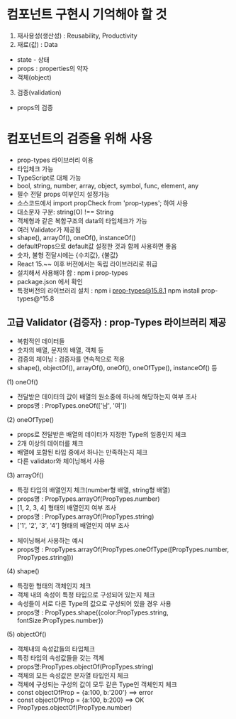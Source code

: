 # 컴포넌트 구현시 기억해야 할 것
1. 재사용성(생산성) : Reusability, Productivity
2. 재료(값) : Data
 - state - 상태
 - props : properties의 약자
  - 객체(object)
3. 검증(validation)
 - props의 검증

 # 컴포넌트의 검증을 위해 사용
 - prop-types 라이브러리 이용
  - 타입체크 가능
   - TypeScript로 대체 가능
   - bool, string, number, array, object, symbol, func, element, any
 - 필수 전달 props 여부인지 설정가능
 - 소스코드에서 import propCheck from 'prop-types'; 하여 사용
 - 대소문자 구분: string(O) !== String
 - 객체형과 같은 복합구조의 data의 타입체크가 가능
 - 여러 Validator가 제공됨
  - shape(), arrayOf(), oneOf(), instanceOf()
 - defaultProps으로 default값 설정한 것과 함께 사용하면 좋음
 - 숫자, 불형 전달시에는 {수치값}, {불값}
 - React 15.~~ 이후 버전에서는 독립 라이브러리로 취급
  - 설치해서 사용해야 함 : npm i prop-types
  - package.json 에서 확인
  - 특정버전의 라이브러리 설치 : npm i prop-types@15.8.1
    npm install prop-types@^15.8

## 고급 Validator (검증자) : prop-Types 라이브러리 제공
- 복합적인 데이터들
- 숫자의 배열, 문자의 배열, 객체 등
- 검증의 체이닝 : 검증자를 연속적으로 적용
- shape(), objectOf(), arrayOf(), oneOf(), oneOfType(), instanceOf() 등

(1) oneOf()
- 전달받은 데이터의 값이 배열의 원소중에 하나에 해당하는지 여부 조사
- props명 : PropTypes.oneOf(['남', '여'])

(2) oneOfType()
- props로 전달받은 배열의 데이터가 지정한 Type의 일종인지 체크
- 2개 이상의 데이터를 체크
- 배열에 포함된 타입 중에서 하나는 만족하는지 체크
- 다른 validator와 체이닝해서 사용

(3) arrayOf()
- 특정 타입의 배열인지 체크(number형 배열, string형 배열)
- props명 : PropTypes.arrayOf(PropTypes.number)
 - [1, 2, 3, 4] 형태의 배열인지 여부 조사
- props명 : PropTypes.arrayOf(PropTypes.string)
 - ['1', '2', '3', '4'] 형태의 배열인지 여부 조사

* 체이닝해서 사용하는 예시
 * props명 : PropTypes.arrayOf(PropTypes.oneOfType([PropTypes.number, PropTypes.string]))

(4) shape()
- 특정한 형태의 객체인지 체크
- 객체 내의 속성이 특정 타입으로 구성되어 있는지 체크
- 속성들이 서로 다른 Type의 값으로 구성되어 있을 경우 사용
- props명 : PropTypes.shape({color:PropTypes.string, fontSize:PropTypes.number})

(5) objectOf()
- 객체내의 속성값들의 타입체크
- 특정 타입의 속성값들을 갖는 객체
- props명:PropTypes.objectOf(PropTypes.string)
 - 객체의 모든 속성값은 문자열 타입인지 체크
- 객체에 구성되는 구성의 값이 모두 같은 Type인 객체인지 체크
 - const objectOfProp = {a:100, b:'200'} ==> error
 - const objectOfProp = {a:100, b:200} ==> OK
 - PropTypes.objectOf(PropType.number)